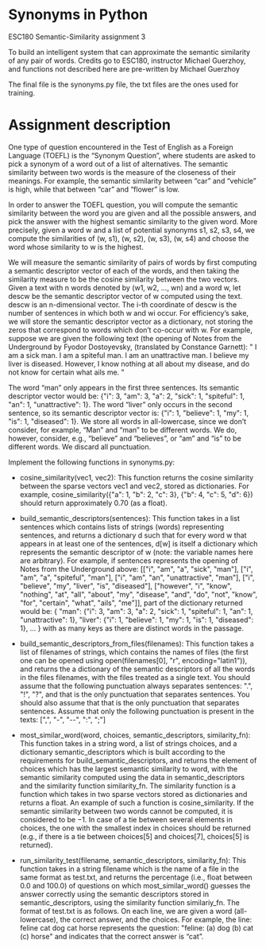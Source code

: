 # Synonyms in Python
ESC180 Semantic-Similarity assignment 3

To build an intelligent system that can approximate the semantic similarity of any pair of words. Credits go to ESC180, instructor Michael Guerzhoy, and functions not described here are pre-written by Michael Guerzhoy

The final file is the synonyms.py file, the txt files are the ones used for training.

# Assignment description
One type of question encountered in the Test of English as a Foreign Language (TOEFL) is the “Synonym Question”, where students are asked to pick a synonym of a word out of a list of alternatives. The semantic similarity between two words is the measure of the closeness of their meanings. For example, the semantic similarity between “car” and “vehicle” is high, while that between “car” and “flower” is low. 

In order to answer the TOEFL question, you will compute the semantic similarity between the word you are given and all the possible answers, and pick the answer with the highest semantic similarity to the given word. More precisely, given a word w and a list of potential synonyms s1, s2, s3, s4, we compute the similarities of (w, s1), (w, s2), (w, s3), (w, s4) and choose the word whose similarity to w is the highest.

We will measure the semantic similarity of pairs of words by first computing a semantic descriptor vector of each of the words, and then taking the similarity measure to be the cosine similarity between the two vectors. Given a text with n words denoted by (w1, w2, ..., wn) and a word w, let descw be the semantic descriptor vector of w computed using the text. descw is an n-dimensional vector. The i-th coordinate of descw is the number of sentences in which both w and wi occur. For efficiency’s sake, we will store the semantic descriptor vector as a dictionary, not storing the zeros that correspond to words which don’t co-occur with w. 
For example, suppose we are given the following text (the opening of Notes from the Underground by Fyodor Dostoyevsky, (translated by Constance Garnett):
" I am a sick man. I am a spiteful man. I am an unattractive man. I believe my liver is diseased. However, I know nothing at all about my disease, and do not know for certain what ails me. "

The word “man” only appears in the first three sentences. Its semantic descriptor vector would be: {"i": 3, "am": 3, "a": 2, "sick": 1, "spiteful": 1, "an": 1, "unattractive": 1}. The word “liver” only occurs in the second sentence, so its semantic descriptor vector is: {"i": 1, "believe": 1, "my": 1, "is": 1, "diseased": 1}. We store all words in all-lowercase, since we don’t consider, for example, “Man” and “man” to be different words. We do, however, consider, e.g., “believe” and “believes”, or “am” and “is” to be different words. We discard all punctuation.

Implement the following functions in synonyms.py:
- cosine_similarity(vec1, vec2): This function returns the cosine similarity between the sparse vectors vec1 and vec2, stored as dictionaries. For example, cosine_similarity({"a": 1, "b": 2, "c": 3}, {"b": 4, "c": 5, "d": 6}) should return approximately 0.70 (as a float).
- build_semantic_descriptors(sentences): This function takes in a list sentences which contains lists of strings (words) representing sentences, and returns a dictionary d such that for every word w that appears in at least one of the sentences, d[w] is itself a dictionary which represents the semantic descriptor of w (note: the variable names here are arbitrary).
For example, if sentences represents the opening of Notes from the Underground above:
[["i", "am", "a", "sick", "man"],
["i", "am", "a", "spiteful", "man"],
["i", "am", "an", "unattractive", "man"],
["i", "believe", "my", "liver", "is", "diseased"],
["however", "i", "know", "nothing", "at", "all", "about", "my",
"disease", "and", "do", "not", "know", "for", "certain", "what", "ails", "me"]],
part of the dictionary returned would be:
{ "man": {"i": 3, "am": 3, "a": 2, "sick": 1, "spiteful": 1, "an": 1,
"unattractive": 1},
"liver": {"i": 1, "believe": 1, "my": 1, "is": 1, "diseased": 1},
... }
with as many keys as there are distinct words in the passage.

- build_semantic_descriptors_from_files(filenames): This function takes a list of filenames of strings, which contains the names of files (the first one can
be opened using open(filenames[0], "r", encoding="latin1")), and returns the a dictionary of the semantic descriptors of all the words in the files filenames, with the files treated as a single text. You should assume that the following punctuation always separates sentences: ".", "!", "?", and that is the only punctuation that separates sentences. You should also assume that that is the only punctuation that separates sentences. Assume that only the following punctuation is present in the texts: [",", "-", "--", ":", ";"]

- most_similar_word(word, choices, semantic_descriptors, similarity_fn): This function takes in a string word, a list of strings choices, and a dictionary semantic_descriptors which is built according to the requirements for build_semantic_descriptors, and returns the element of choices which has the largest semantic similarity to word, with the semantic similarity computed using the data in semantic_descriptors and the similarity function similarity_fn. The similarity function is a function which takes in two sparse vectors stored as dictionaries and returns a float. An example of such a function is cosine_similarity. If the semantic similarity between two words cannot be computed, it is considered to be −1. In case of a tie between several elements in choices, the one with the smallest index in choices should be returned (e.g., if there is a tie between choices[5] and choices[7], choices[5] is returned).

- run_similarity_test(filename, semantic_descriptors, similarity_fn): This function takes in a string filename which is the name of a file in the same format as test.txt, and returns the percentage (i.e., float between 0.0 and 100.0) of questions on which most_similar_word() guesses the answer correctly using the semantic descriptors stored in semantic_descriptors, using the similarity function similariy_fn. The format of test.txt is as follows. On each line, we are given a word (all-lowercase), the correct answer, and the choices. For example, the line: feline cat dog cat horse
 represents the question:
"feline:
(a) dog
(b) cat
(c) horse"
and indicates that the correct answer is “cat”.
